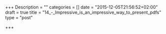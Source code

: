 +++
Description = ""
categories = []
date = "2015-12-05T21:56:52+02:00"
draft = true
title = "14_-_Impressive_is_an_impressive_way_to_present_pdfs"
type = "post"

+++

